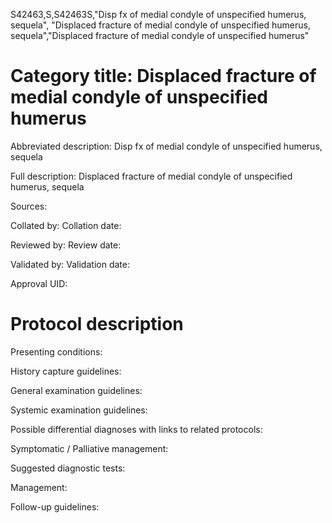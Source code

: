 S42463,S,S42463S,"Disp fx of medial condyle of unspecified humerus, sequela", "Displaced fracture of medial condyle of unspecified humerus, sequela","Displaced fracture of medial condyle of unspecified humerus"
# Category title: Displaced fracture of medial condyle of unspecified humerus

Abbreviated description: Disp fx of medial condyle of unspecified humerus, sequela

Full description: Displaced fracture of medial condyle of unspecified humerus, sequela

Sources:

Collated by:
Collation date:

Reviewed by:
Review date:

Validated by:
Validation date:

Approval UID:

# Protocol description

Presenting conditions:

History capture guidelines:

General examination guidelines:

Systemic examination guidelines:

Possible differential diagnoses with links to related protocols:

Symptomatic / Palliative management:

Suggested diagnostic tests:

Management:

Follow-up guidelines:
